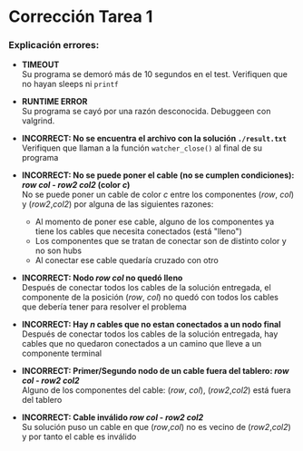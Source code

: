# Corrección Tarea 1

### Explicación errores:
* **TIMEOUT**  
Su programa se demoró más de 10 segundos en el test. Verifiquen que no hayan sleeps ni `printf`

* **RUNTIME ERROR**  
Su programa se cayó por una razón desconocida. Debuggeen con valgrind.

* **INCORRECT: No se encuentra el archivo con la solución `./result.txt`**  
Verifiquen que llaman a la función `watcher_close()` al final de su programa

* **INCORRECT: No se puede poner el cable (no se cumplen condiciones): _row_ _col_ - _row2_ _col2_ (color _c_)**  
No se puede poner un cable de color _c_ entre los componentes (_row_, _col_) y (_row2_,_col2_) por alguna de las siguientes razones:  
  - Al momento de poner ese cable, alguno de los componentes ya tiene los cables que necesita conectados (está "lleno")
  - Los componentes que se tratan de conectar son de distinto color y no son hubs
  - Al conectar ese cable quedaría cruzado con otro

* **INCORRECT: Nodo _row_ _col_ no quedó lleno**  
Después de conectar todos los cables de la solución entregada, el componente de la posición (_row_, _col_) no quedó con todos los cables que debería tener para resolver el problema

* **INCORRECT: Hay _n_ cables que no estan conectados a un nodo final**  
Después de conectar todos los cables de la solución entregada, hay cables que no quedaron conectados a un camino que lleve a un componente terminal

* **INCORRECT: Primer/Segundo nodo de un cable fuera del tablero: _row_ _col_ - _row2_ _col2_**  
Alguno de los componentes del cable: (_row_, _col_), (_row2_,_col2_) está fuera del tablero

* **INCORRECT: Cable inválido _row_ _col_ - _row2_ _col2_**  
Su solución puso un cable en que (_row_,_col_) no es vecino de (_row2_,_col2_) y por tanto el cable es inválido
